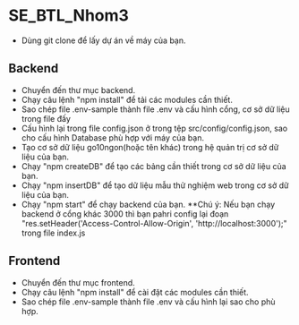 # SE_BTL_Nhom3
- Dùng git clone để lấy dự án về máy của bạn.
## Backend
- Chuyển đến thư mục backend.
- Chạy câu lệnh "npm install" để tải các modules cần thiết.
- Sao chép file .env-sample thành file .env và cấu hình cổng, cơ sở dữ liệu trong file đấy
- Cấu hình lại trong file config.json ở trong tệp src/config/config.json, sao cho cấu hình Database phù hợp với máy của bạn.
- Tạo cơ sở dữ liệu go10ngon(hoặc tên khác) trong hệ quản trị cơ sở dữ liệu của bạn.
- Chạy "npm createDB" để tạo các bảng cần thiết trong cơ sở dữ liệu của bạn.
- Chạy "npm insertDB" để tạo dữ liệu mẫu thử nghiệm web trong cơ sở dữ liệu của bạn.
- Chạy "npm start" để chạy backend của bạn.
**Chú ý: Nếu bạn chạy backend ở cổng khác 3000 thì bạn pahri config lại đoạn "res.setHeader('Access-Control-Allow-Origin', 'http://localhost:3000');" trong file index.js 
## Frontend
- Chuyển đến thư mục frontend.
- Chạy câu lệnh "npm install" để cài đặt các modules cần thiết.
- Sao chép file .env-sample thành file .env và cấu hình lại sao cho phù hợp.
